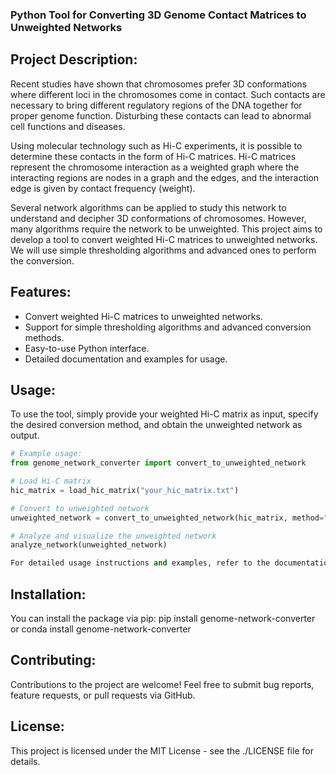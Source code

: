 ### Python Tool for Converting 3D Genome Contact Matrices to Unweighted Networks

## Project Description:

Recent studies have shown that chromosomes prefer 3D conformations where different loci in the chromosomes come in contact. Such contacts are necessary to bring different regulatory regions of the DNA together for proper genome function. Disturbing these contacts can lead to abnormal cell functions and diseases.

Using molecular technology such as Hi-C experiments, it is possible to determine these contacts in the form of Hi-C matrices. Hi-C matrices represent the chromosome interaction as a weighted graph where the interacting regions are nodes in a graph and the edges, and the interaction edge is given by contact frequency (weight).

Several network algorithms can be applied to study this network to understand and decipher 3D conformations of chromosomes. However, many algorithms require the network to be unweighted. This project aims to develop a tool to convert weighted Hi-C matrices to unweighted networks. We will use simple thresholding algorithms and advanced ones to perform the conversion.

## Features:

- Convert weighted Hi-C matrices to unweighted networks.
- Support for simple thresholding algorithms and advanced conversion methods.
- Easy-to-use Python interface.
- Detailed documentation and examples for usage.

## Usage:

To use the tool, simply provide your weighted Hi-C matrix as input, specify the desired conversion method, and obtain the unweighted network as output.

```python
# Example usage:
from genome_network_converter import convert_to_unweighted_network

# Load Hi-C matrix
hic_matrix = load_hic_matrix("your_hic_matrix.txt")

# Convert to unweighted network
unweighted_network = convert_to_unweighted_network(hic_matrix, method="thresholding")

# Analyze and visualize the unweighted network
analyze_network(unweighted_network)

For detailed usage instructions and examples, refer to the documentation.
```
## Installation:
You can install the package via pip:
pip install genome-network-converter 
or conda install genome-network-converter 

## Contributing:
Contributions to the project are welcome! Feel free to submit bug reports, feature requests, or pull requests via GitHub.

## License:
This project is licensed under the MIT License - see the ./LICENSE file for details.
